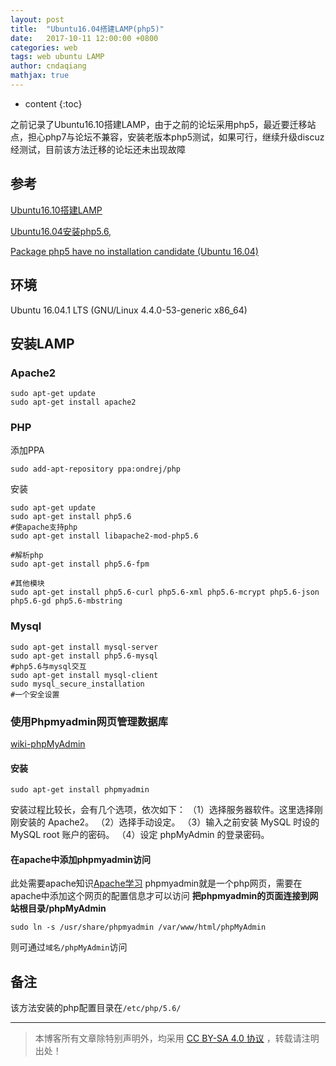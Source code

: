 ```yaml
---
layout: post
title:  "Ubuntu16.04搭建LAMP(php5)"
date:   2017-10-11 12:00:00 +0800
categories: web
tags: web ubuntu LAMP
author: cndaqiang
mathjax: true
---
```

* content
{:toc}

之前记录了Ubuntu16.10搭建LAMP，由于之前的论坛采用php5，最近要迁移站点，担心php7与论坛不兼容，安装老版本php5测试，如果可行，继续升级discuz
经测试，目前该方法迁移的论坛还未出现故障




## 参考
[Ubuntu16.10搭建LAMP](/2017/09/27/ubuntu1604-lamp/)

[Ubuntu16.04安装php5.6,](http://blog.csdn.net/tse_e/article/details/53610169)

[Package php5 have no installation candidate (Ubuntu 16.04)
](https://stackoverflow.com/questions/36788873/package-php5-have-no-installation-candidate-ubuntu-16-04)
## 环境
Ubuntu 16.04.1 LTS (GNU/Linux 4.4.0-53-generic x86_64)
## 安装LAMP
### Apache2

```
sudo apt-get update
sudo apt-get install apache2
```
### PHP

添加PPA
```
sudo add-apt-repository ppa:ondrej/php
```
安装
```
sudo apt-get update
sudo apt-get install php5.6
#使apache支持php
sudo apt-get install libapache2-mod-php5.6

#解析php
sudo apt-get install php5.6-fpm  

#其他模块
sudo apt-get install php5.6-curl php5.6-xml php5.6-mcrypt php5.6-json php5.6-gd php5.6-mbstring  
```
### Mysql

```
sudo apt-get install mysql-server
sudo apt-get install php5.6-mysql
#php5.6与mysql交互
sudo apt-get install mysql-client
sudo mysql_secure_installation
#一个安全设置
```
### 使用Phpmyadmin网页管理数据库
[wiki-phpMyAdmin](https://zh.wikipedia.org/wiki/PhpMyAdmin)
#### 安装
```
sudo apt-get install phpmyadmin
```
安装过程比较长，会有几个选项，依次如下：
（1）选择服务器软件。这里选择刚刚安装的 Apache2。
（2）选择手动设定。
（3）输入之前安装 MySQL 时设的 MySQL root 账户的密码。
（4）设定 phpMyAdmin 的登录密码。
#### 在apache中添加phpmyadmin访问
此处需要apache知识[Apache学习](/2017/09/27/apache/)
phpmyadmin就是一个php网页，需要在apache中添加这个网页的配置信息才可以访问
**把phpmyadmin的页面连接到网站根目录/phpMyAdmin**
```
sudo ln -s /usr/share/phpmyadmin /var/www/html/phpMyAdmin
```
则可通过`域名/phpMyAdmin`访问

## 备注
该方法安装的php配置目录在`/etc/php/5.6/`



------
>本博客所有文章除特别声明外，均采用 [CC BY-SA 4.0 协议](https://creativecommons.org/licenses/by-sa/4.0/deed.zh) ，转载请注明出处！
